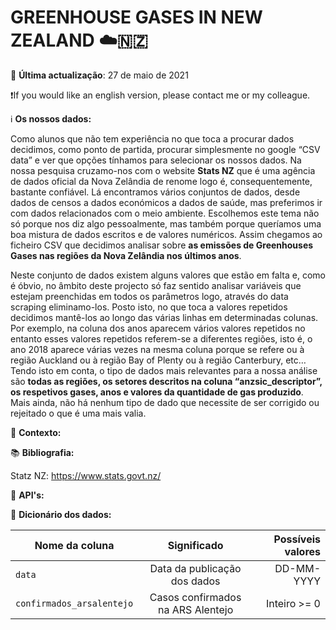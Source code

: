 # GREENHOUSE GASES IN NEW ZEALAND ☁️🇳🇿

📅️ **Última actualização**: 27 de maio de 2021

❗️If you would like an english version, please contact me or my colleague.

ℹ️ **Os nossos dados:**

Como alunos que não tem experiência no que toca a procurar dados decidimos, como ponto de partida, procurar simplesmente no google “CSV data” e ver que opções tínhamos para  selecionar os nossos dados. Na nossa pesquisa cruzamo-nos com o website **Stats NZ** que é uma agência de dados oficial da Nova Zelândia de renome logo é,  consequentemente, bastante confiável. Lá encontramos vários conjuntos de dados, desde dados de censos a dados económicos a dados de saúde, mas preferimos ir com dados relacionados com o meio ambiente. Escolhemos este tema não só porque nos diz algo pessoalmente, mas também porque queríamos uma boa mistura de dados escritos e de valores numéricos. Assim chegamos ao ficheiro CSV que decidimos analisar sobre **as emissões de Greenhouses Gases nas regiões da Nova Zelândia nos últimos anos**. 

Neste conjunto de dados existem alguns valores que estão em falta e, como é óbvio, no âmbito deste projecto só faz sentido analisar variáveis que estejam preenchidas em todos os parâmetros logo, através do data scraping eliminamo-los. Posto isto, no que toca a valores repetidos decidimos mantê-los ao longo das várias linhas em determinadas colunas. Por exemplo, na coluna dos anos aparecem vários valores repetidos no entanto esses valores repetidos referem-se a diferentes regiões, isto é, o ano 2018 aparece várias vezes na mesma coluna porque se refere ou à região Auckland ou à região Bay of Plenty ou à região Canterbury, etc… Tendo isto em conta, o tipo de dados mais relevantes para a nossa análise são **todas as regiões, os setores descritos na coluna “anzsic_descriptor”, os respetivos gases, anos e valores da quantidade de gas produzido**. Mais ainda, não há nenhum tipo de dado que necessite de ser corrigido ou rejeitado o que é uma mais valia.

🤔 **Contexto:**

📚 **Bibliografia:**

Statz NZ: https://www.stats.govt.nz/ 

🧱 **API's:**

📔 **Dicionário dos dados:**

| Nome da coluna        | Significado           | Possíveis valores  |
| ------------- |:-------------:| -----:|
| `data` | Data da publicação dos dados | DD-MM-YYYY |
| `confirmados_arsalentejo` | Casos confirmados na ARS Alentejo     | Inteiro >= 0 |
